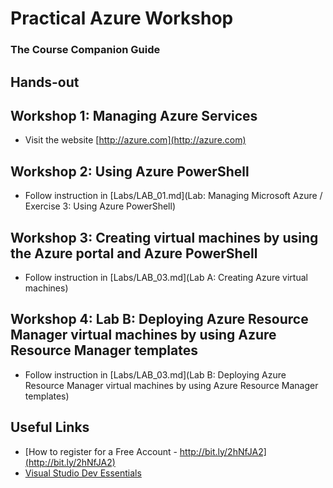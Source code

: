 # Practical Azure Workshop
### The Course Companion Guide

## Hands-out

## Workshop 1: Managing Azure Services
* Visit the website [http://azure.com](http://azure.com)

## Workshop 2: Using Azure PowerShell
* Follow instruction in [Labs/LAB_01.md](Lab: Managing Microsoft Azure / Exercise 3: Using Azure PowerShell)

## Workshop 3: Creating virtual machines by using the Azure portal and Azure PowerShell
* Follow instruction in [Labs/LAB_03.md](Lab A: Creating Azure virtual machines)

## Workshop 4: Lab B: Deploying Azure Resource Manager virtual machines by using Azure Resource Manager templates
* Follow instruction in [Labs/LAB_03.md](Lab B: Deploying Azure Resource Manager virtual machines by using Azure Resource Manager templates)

## Useful Links
* [How to register for a Free Account - http://bit.ly/2hNfJA2](http://bit.ly/2hNfJA2)
* [Visual Studio Dev Essentials](https://www.visualstudio.com/dev-essentials/)
